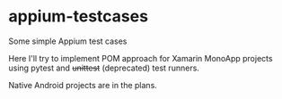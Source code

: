 # appium-testcases
Some simple Appium test cases

Here I'll try to implement POM approach for Xamarin MonoApp projects using pytest and ~~unittest~~ (deprecated) test runners.

Native Android projects are in the plans.
